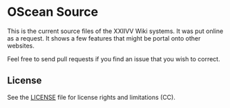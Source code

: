 # OScean Source

This is the current source files of the XXIIVV Wiki systems. It was put online as a request.
It shows a few features that might be portal onto other websites.

Feel free to send pull requests if you find an issue that you wish to correct.

## License

See the [LICENSE](LICENSE.md) file for license rights and limitations (CC).